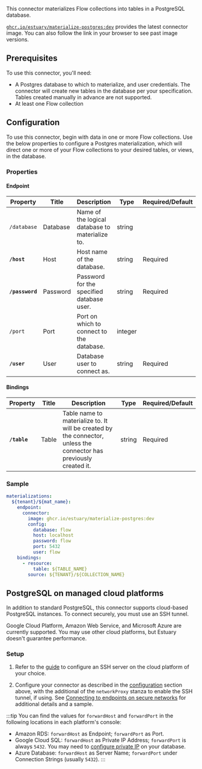 
This connector materializes Flow collections into tables in a PostgreSQL database.

[`ghcr.io/estuary/materialize-postgres:dev`](https://ghcr.io/estuary/materialize-postgres:dev) provides the latest connector image. You can also follow the link in your browser to see past image versions.

## Prerequisites

To use this connector, you'll need:

* A Postgres database to which to materialize, and user credentials.
  The connector will create new tables in the database per your specification. Tables created manually in advance are not supported.
* At least one Flow collection

## Configuration

To use this connector, begin with data in one or more Flow collections.
Use the below properties to configure a Postgres materialization, which will direct one or more of your Flow collections to your desired tables, or views, in the database.

### Properties

#### Endpoint

| Property | Title | Description | Type | Required/Default |
|---|---|---|---|---|
| `/database` | Database | Name of the logical database to materialize to. | string |  |
| **`/host`** | Host | Host name of the database. | string | Required |
| **`/password`** | Password | Password for the specified database user. | string | Required |
| `/port` | Port | Port on which to connect to the database. | integer |  |
| **`/user`** | User | Database user to connect as. | string | Required |

#### Bindings

| Property | Title | Description | Type | Required/Default |
|---|---|---|---|---|
| **`/table`** | Table | Table name to materialize to. It will be created by the connector, unless the connector has previously created it. | string | Required |

### Sample

```yaml
materializations:
  ${tenant}/${mat_name}:
    endpoint:
      connector:
        image: ghcr.io/estuary/materialize-postgres:dev
        config:
          database: flow
          host: localhost
          password: flow
          port: 5432
          user: flow
    bindings:
      - resource:
          table: ${TABLE_NAME}
        source: ${TENANT}/${COLLECTION_NAME}
```

## PostgreSQL on managed cloud platforms

In addition to standard PostgreSQL, this connector supports cloud-based PostgreSQL instances.
To connect securely, you must use an SSH tunnel.

Google Cloud Platform, Amazon Web Service, and Microsoft Azure are currently supported.
You may use other cloud platforms, but Estuary doesn't guarantee performance.


### Setup

1. Refer to the [guide](../../../../guides/connect-network/) to configure an SSH server on the cloud platform of your choice.

2. Configure your connector as described in the [configuration](#configuration) section above,
with the additional of the `networkProxy` stanza to enable the SSH tunnel, if using.
See [Connecting to endpoints on secure networks](../../../concepts/connectors.md#connecting-to-endpoints-on-secure-networks)
for additional details and a sample.

:::tip
You can find the values for `forwardHost` and `forwardPort` in the following locations in each platform's console:
* Amazon RDS: `forwardHost` as Endpoint; `forwardPort` as Port.
* Google Cloud SQL: `forwardHost` as Private IP Address; `forwardPort` is always `5432`. You may need to [configure private IP](https://cloud.google.com/sql/docs/postgres/configure-private-ip) on your database.
* Azure Database: `forwardHost` as Server Name; `forwardPort` under Connection Strings (usually `5432`).
:::